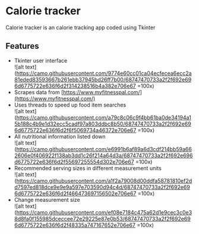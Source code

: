 # Calorie tracker

Calorie tracker is an calorie tracking app coded using Tkinter

## Features

- Tkinter user interface<br/>
![alt text](https://camo.githubusercontent.com/9774e60cc01ca04ecfecea6ecc2a81eded83593667b261ebb37945bd26ff7b00/68747470733a2f2f692e696d6775722e636f6d2f314238516b4a382e706e67 =100x)
- Scrapes data from [https://www.myfitnesspal.com/](https://www.myfitnesspal.com/)<br/>
- Uses threads to speed up food item searches<br/>
![alt text](https://camo.githubusercontent.com/a79c8c06c9f4bb61ba0de34194a15b188c4b9e1d32ecc5cadf97a803ddbc8b50/68747470733a2f2f692e696d6775722e636f6d2f6f5069734a46372e706e67 =100x)
- All nutritional information listed down<br/>
![alt text](https://camo.githubusercontent.com/e6991b6af89a6d3cdf214bb59a662606e0f406922f138ab3dd1c26f214a64d3a/68747470733a2f2f692e696d6775722e636f6d2f55697255554d302e706e67 =100x)
- Recommended serving sizes in different measurement units<br/>
![alt text](https://camo.githubusercontent.com/a1f2a79008d00ddfa58781810ef2dd7597ed818dce9e9e9a597e703590d94c4d/68747470733a2f2f692e696d6775722e636f6d2f466473697156502e706e67 =100x)
- Change measurement size <br/>
![alt text](https://camo.githubusercontent.com/ef08e7184c475a62d1e9cec3c0e38d8fa0f155985dceccee72e29225e87e0b53/68747470733a2f2f692e696d6775722e636f6d2f48335a747167652e706e67 =100x)